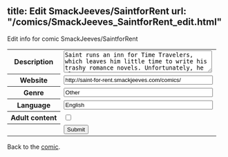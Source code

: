 title: Edit SmackJeeves/SaintforRent
url: "/comics/SmackJeeves_SaintforRent_edit.html"
---
Edit info for comic SmackJeeves/SaintforRent

<form name="comic" action="http://gaepostmail.appspot.com/comic/" method="post">
<table class="comicinfo">
<tr>
<th>Description</th><td><textarea name="description" cols="40" rows="3">Saint runs an inn for Time Travelers, which leaves him little time to write his trashy romance novels. Unfortunately, he also happens to attract more... supernatural &quot;guests,&quot; too. [Animated .gif webcomic] Redirects to main site --&gt; http://www.saintforrent.com</textarea></td>
</tr>
<tr>
<th>Website</th><td><input type="text" name="url" value="http://saint-for-rent.smackjeeves.com/comics/" size="40"/></td>
</tr>
<tr>
<th>Genre</th><td><input type="text" name="genre" value="Other" size="40"/></td>
</tr>
<tr>
<th>Language</th><td><input type="text" name="language" value="English" size="40"/></td>
</tr>
<tr>
<th>Adult content</th><td><input type="checkbox" name="adult" value="adult" /></td>
</tr>
<tr>
<th></th><td>
<input type="hidden" name="comic" value="SmackJeeves_SaintforRent" />
<input type="submit" name="submit" value="Submit" />
</td>
</tr>
</table>
</form>

Back to the [comic](SmackJeeves_SaintforRent.html).
